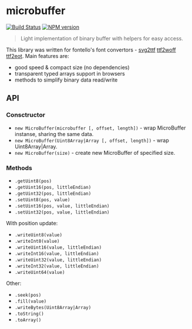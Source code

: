 microbuffer
===========

[![Build Status](https://img.shields.io/travis/fontello/microbuffer/master.svg?style=flat)](https://travis-ci.org/fontello/microbuffer)
[![NPM version](https://img.shields.io/npm/v/microbuffer.svg?style=flat)](https://www.npmjs.org/package/microbuffer)

> Light implementation of binary buffer with helpers for easy access.

This library was written for fontello's font convertors -
[svg2ttf](https://github.com/fontello/svg2ttf)
[ttf2woff](https://github.com/fontello/ttf2woff)
[ttf2eot](https://github.com/fontello/ttf2eot). Main features are:
- good speed & compact size (no dependencies)
- transparent typed arrays support in browsers
- methods to simplify binary data read/write


API
---

### Consctructor

- `new MicroBuffer(microbuffer [, offset, length])` - wrap MicroBuffer
  instanse, sharing the same data.
- `new MicroBuffer(Uint8Array|Array [, offset, length])` - wrap Uint8Array|Array.
- `new MicroBuffer(size)` - create new MicroBuffer of specified size.

### Methods

- `.getUint8(pos)`
- `.getUint16(pos, littleEndian)`
- `.getUint32(pos, littleEndian)`
- `.setUint8(pos, value)`
- `.setUint16(pos, value, littleEndian)`
- `.setUint32(pos, value, littleEndian)`

With position update:

- `.writeUint8(value)`
- `.writeInt8(value)`
- `.writeUint16(value, littleEndian)`
- `.writeInt16(value, littleEndian)`
- `.writeUint32(value, littleEndian)`
- `.writeInt32(value, littleEndian)`
- `.writeUint64(value)`

Other:

- `.seek(pos)`
- `.fill(value)`
- `.writeBytes(Uint8Array|Array)`
- `.toString()`
- `.toArray()`

